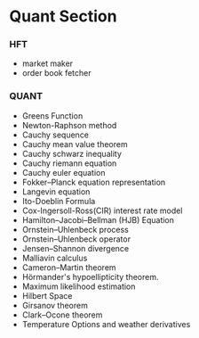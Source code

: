 # Quant Section 


### HFT
- market maker 
- order book fetcher


### QUANT

- Greens Function
- Newton-Raphson method
- Cauchy sequence
- Cauchy mean value theorem
- Cauchy schwarz inequality
- Cauchy riemann equation
- Cauchy euler equation
- Fokker–Planck equation representation
- Langevin equation
- Ito-Doeblin Formula
- Cox-Ingersoll-Ross(CIR) interest rate model
- Hamilton–Jacobi–Bellman (HJB) Equation
- Ornstein–Uhlenbeck process
- Ornstein–Uhlenbeck operator
- Jensen–Shannon divergence
- Malliavin calculus
- Cameron–Martin theorem
- Hörmander's hypoellipticity theorem.
- Maximum likelihood estimation
- Hilbert Space
- Girsanov theorem
- Clark–Ocone theorem
- Temperature Options and weather derivatives